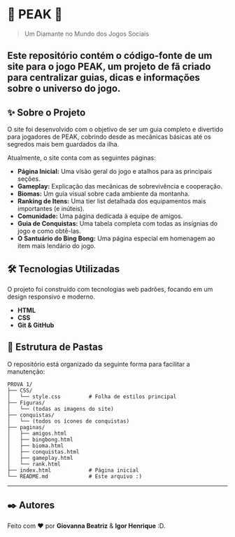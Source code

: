 # 🧗 PEAK 🐸

> Um Diamante no Mundo dos Jogos Sociais

Este repositório contém o código-fonte de um site para o jogo **PEAK**, um projeto de fã criado para centralizar guias, dicas e informações sobre o universo do jogo.
---

## ✨ Sobre o Projeto

O site foi desenvolvido com o objetivo de ser um guia completo e divertido para jogadores de PEAK, cobrindo desde as mecânicas básicas até os segredos mais bem guardados da ilha.

Atualmente, o site conta com as seguintes páginas:
* **Página Inicial:** Uma visão geral do jogo e atalhos para as principais seções.
* **Gameplay:** Explicação das mecânicas de sobrevivência e cooperação.
* **Biomas:** Um guia visual sobre cada ambiente da montanha.
* **Ranking de Itens:** Uma tier list detalhada dos equipamentos mais importantes (e inúteis).
* **Comunidade:** Uma página dedicada à equipe de amigos.
* **Guia de Conquistas:** Uma tabela completa com todas as insígnias do jogo e como obtê-las.
* **O Santuário do Bing Bong:** Uma página especial em homenagem ao item mais lendário do jogo.

## 🛠️ Tecnologias Utilizadas

O projeto foi construído com tecnologias web padrões, focando em um design responsivo e moderno.
* **HTML**
* **CSS** 
* **Git & GitHub**

## 📁 Estrutura de Pastas

O repositório está organizado da seguinte forma para facilitar a manutenção:

```
PROVA 1/
├── CSS/
│   └── style.css         # Folha de estilos principal
├── Figuras/
│   └── (todas as imagens do site)
├── conquistas/
│   └── (todos os ícones de conquistas)
├── paginas/
│   ├── amigos.html
│   ├── bingbong.html
│   ├── bioma.html
│   ├── conquistas.html
│   ├── gameplay.html
│   └── rank.html
├── index.html            # Página inicial
└── README.md             # Este arquivo :)
```

---

## ✒️ Autores

Feito com ❤️ por **Giovanna Beatriz** & **Igor Henrique** :D.
